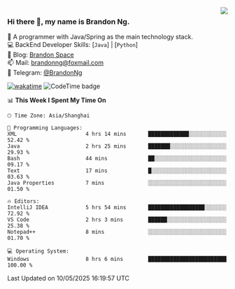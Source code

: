 <img  align="right" src="https://github-readme-stats-brandon0824.vercel.app/api/top-langs/?username=brandon0824&layout=compact">

### Hi there 👋, my name is Brandon Ng.

🌱 A programmer with Java/Spring as the main technology stack.  
💻 BackEnd Developer Skills: [`Java`] | [`Python`]  
📝 Blog: [Brandon Space](https://blog.brandonng.cc)  
📫 Mail: brandonng@foxmail.com  
📰 Telegram: [@BrandonNg](https://t.me/BrandonNg24)  

[![wakatime](https://wakatime.com/badge/user/940cafbf-f9d5-4b24-9a07-19bb072f52bb.svg)](https://wakatime.com/@940cafbf-f9d5-4b24-9a07-19bb072f52bb)
![CodeTime badge](https://img.shields.io/endpoint?style=flat-square&url=https%3A%2F%2Fapi.codetime.dev%2Fshield%3Fid%3D128%26project%3D%26in%3D604800000)

<!--START_SECTION:waka-->
📊 **This Week I Spent My Time On** 

```text
🕑︎ Time Zone: Asia/Shanghai

💬 Programming Languages: 
XML                      4 hrs 14 mins       █████████████░░░░░░░░░░░░   52.42 % 
Java                     2 hrs 25 mins       ███████░░░░░░░░░░░░░░░░░░   29.93 % 
Bash                     44 mins             ██░░░░░░░░░░░░░░░░░░░░░░░   09.17 % 
Text                     17 mins             █░░░░░░░░░░░░░░░░░░░░░░░░   03.63 % 
Java Properties          7 mins              ░░░░░░░░░░░░░░░░░░░░░░░░░   01.50 % 

🔥 Editors: 
IntelliJ IDEA            5 hrs 54 mins       ██████████████████░░░░░░░   72.92 % 
VS Code                  2 hrs 3 mins        ██████░░░░░░░░░░░░░░░░░░░   25.38 % 
Notepad++                8 mins              ░░░░░░░░░░░░░░░░░░░░░░░░░   01.70 % 

💻 Operating System: 
Windows                  8 hrs 6 mins        █████████████████████████   100.00 % 
```


 Last Updated on 10/05/2025 16:19:57 UTC
<!--END_SECTION:waka-->
